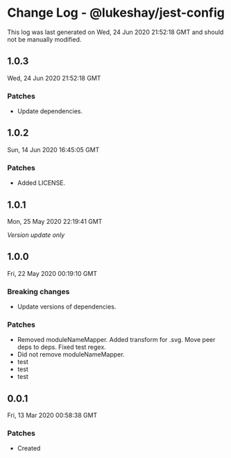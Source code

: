 # Change Log - @lukeshay/jest-config

This log was last generated on Wed, 24 Jun 2020 21:52:18 GMT and should not be manually modified.

## 1.0.3
Wed, 24 Jun 2020 21:52:18 GMT

### Patches

- Update dependencies.

## 1.0.2
Sun, 14 Jun 2020 16:45:05 GMT

### Patches

- Added LICENSE.

## 1.0.1
Mon, 25 May 2020 22:19:41 GMT

*Version update only*

## 1.0.0
Fri, 22 May 2020 00:19:10 GMT

### Breaking changes

- Update versions of dependencies.

### Patches

- Removed moduleNameMapper. Added transform for .svg. Move peer deps to deps. Fixed test regex.
- Did not remove moduleNameMapper.
- test
- test
- test

## 0.0.1
Fri, 13 Mar 2020 00:58:38 GMT

### Patches

- Created


